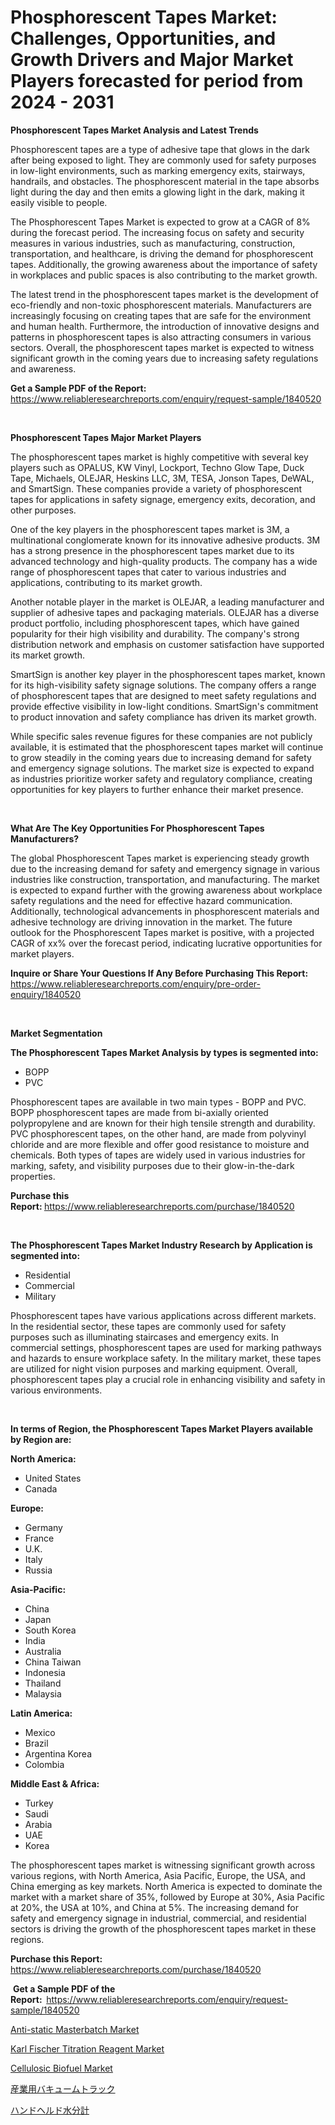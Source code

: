 <p><h1>Phosphorescent Tapes Market: Challenges, Opportunities, and Growth Drivers and Major Market Players forecasted for period from 2024 - 2031</h1></p><p><strong>Phosphorescent Tapes Market Analysis and Latest Trends</strong></p>
<p><p>Phosphorescent tapes are a type of adhesive tape that glows in the dark after being exposed to light. They are commonly used for safety purposes in low-light environments, such as marking emergency exits, stairways, handrails, and obstacles. The phosphorescent material in the tape absorbs light during the day and then emits a glowing light in the dark, making it easily visible to people.</p><p>The Phosphorescent Tapes Market is expected to grow at a CAGR of 8% during the forecast period. The increasing focus on safety and security measures in various industries, such as manufacturing, construction, transportation, and healthcare, is driving the demand for phosphorescent tapes. Additionally, the growing awareness about the importance of safety in workplaces and public spaces is also contributing to the market growth.</p><p>The latest trend in the phosphorescent tapes market is the development of eco-friendly and non-toxic phosphorescent materials. Manufacturers are increasingly focusing on creating tapes that are safe for the environment and human health. Furthermore, the introduction of innovative designs and patterns in phosphorescent tapes is also attracting consumers in various sectors. Overall, the phosphorescent tapes market is expected to witness significant growth in the coming years due to increasing safety regulations and awareness.</p></p>
<p><strong>Get a Sample PDF of the Report:&nbsp;</strong> <a href="https://www.reliableresearchreports.com/enquiry/request-sample/1840520">https://www.reliableresearchreports.com/enquiry/request-sample/1840520</a></p>
<p>&nbsp;</p>
<p><strong>Phosphorescent Tapes Major Market Players</strong></p>
<p><p>The phosphorescent tapes market is highly competitive with several key players such as OPALUS, KW Vinyl, Lockport, Techno Glow Tape, Duck Tape, Michaels, OLEJAR, Heskins LLC, 3M, TESA, Jonson Tapes, DeWAL, and SmartSign. These companies provide a variety of phosphorescent tapes for applications in safety signage, emergency exits, decoration, and other purposes.</p><p>One of the key players in the phosphorescent tapes market is 3M, a multinational conglomerate known for its innovative adhesive products. 3M has a strong presence in the phosphorescent tapes market due to its advanced technology and high-quality products. The company has a wide range of phosphorescent tapes that cater to various industries and applications, contributing to its market growth.</p><p>Another notable player in the market is OLEJAR, a leading manufacturer and supplier of adhesive tapes and packaging materials. OLEJAR has a diverse product portfolio, including phosphorescent tapes, which have gained popularity for their high visibility and durability. The company's strong distribution network and emphasis on customer satisfaction have supported its market growth.</p><p>SmartSign is another key player in the phosphorescent tapes market, known for its high-visibility safety signage solutions. The company offers a range of phosphorescent tapes that are designed to meet safety regulations and provide effective visibility in low-light conditions. SmartSign's commitment to product innovation and safety compliance has driven its market growth.</p><p>While specific sales revenue figures for these companies are not publicly available, it is estimated that the phosphorescent tapes market will continue to grow steadily in the coming years due to increasing demand for safety and emergency signage solutions. The market size is expected to expand as industries prioritize worker safety and regulatory compliance, creating opportunities for key players to further enhance their market presence.</p></p>
<p>&nbsp;</p>
<p><strong>What Are The Key Opportunities For Phosphorescent Tapes Manufacturers?</strong></p>
<p><p>The global Phosphorescent Tapes market is experiencing steady growth due to the increasing demand for safety and emergency signage in various industries like construction, transportation, and manufacturing. The market is expected to expand further with the growing awareness about workplace safety regulations and the need for effective hazard communication. Additionally, technological advancements in phosphorescent materials and adhesive technology are driving innovation in the market. The future outlook for the Phosphorescent Tapes market is positive, with a projected CAGR of xx% over the forecast period, indicating lucrative opportunities for market players.</p></p>
<p><strong>Inquire or Share Your Questions If Any Before Purchasing This Report:</strong> <a href="https://www.reliableresearchreports.com/enquiry/pre-order-enquiry/1840520">https://www.reliableresearchreports.com/enquiry/pre-order-enquiry/1840520</a></p>
<p>&nbsp;</p>
<p><strong>Market Segmentation</strong></p>
<p><strong>The Phosphorescent Tapes Market Analysis by types is segmented into:</strong></p>
<p><ul><li>BOPP</li><li>PVC</li></ul></p>
<p><p>Phosphorescent tapes are available in two main types - BOPP and PVC. BOPP phosphorescent tapes are made from bi-axially oriented polypropylene and are known for their high tensile strength and durability. PVC phosphorescent tapes, on the other hand, are made from polyvinyl chloride and are more flexible and offer good resistance to moisture and chemicals. Both types of tapes are widely used in various industries for marking, safety, and visibility purposes due to their glow-in-the-dark properties.</p></p>
<p><strong>Purchase this Report:&nbsp;</strong><a href="https://www.reliableresearchreports.com/purchase/1840520">https://www.reliableresearchreports.com/purchase/1840520</a></p>
<p>&nbsp;</p>
<p><strong>The Phosphorescent Tapes Market Industry Research by Application is segmented into:</strong></p>
<p><ul><li>Residential</li><li>Commercial</li><li>Military</li></ul></p>
<p><p>Phosphorescent tapes have various applications across different markets. In the residential sector, these tapes are commonly used for safety purposes such as illuminating staircases and emergency exits. In commercial settings, phosphorescent tapes are used for marking pathways and hazards to ensure workplace safety. In the military market, these tapes are utilized for night vision purposes and marking equipment. Overall, phosphorescent tapes play a crucial role in enhancing visibility and safety in various environments.</p></p>
<p>&nbsp;</p>
<p><strong>In terms of Region, the Phosphorescent Tapes Market Players available by Region are:</strong></p>
<p>
    <p> <strong> North America: </strong>
        <ul>
            <li>United States</li>
            <li>Canada</li>
        </ul>
        </p> 
    <p> <strong> Europe: </strong>
        <ul>
            <li>Germany</li>
            <li>France</li>
            <li>U.K.</li>
            <li>Italy</li>
            <li>Russia</li>
        </ul>
        </p> 
    <p> <strong> Asia-Pacific: </strong>
        <ul>
            <li>China</li>
            <li>Japan</li>
            <li>South Korea</li>
            <li>India</li>
            <li>Australia</li>
            <li>China Taiwan</li>
            <li>Indonesia</li>
            <li>Thailand</li>
            <li>Malaysia</li>
        </ul>
        </p> 
    <p> <strong> Latin America: </strong>
        <ul>
            <li>Mexico</li>
            <li>Brazil</li>
            <li>Argentina Korea</li>
            <li>Colombia</li>
        </ul>
        </p> 
    <p> <strong> Middle East & Africa: </strong>
        <ul>
            <li>Turkey</li>
            <li>Saudi</li>
            <li>Arabia</li>
            <li>UAE</li>
            <li>Korea</li>
        </ul>
    </p>
    </p>
<p><p>The phosphorescent tapes market is witnessing significant growth across various regions, with North America, Asia Pacific, Europe, the USA, and China emerging as key markets. North America is expected to dominate the market with a market share of 35%, followed by Europe at 30%, Asia Pacific at 20%, the USA at 10%, and China at 5%. The increasing demand for safety and emergency signage in industrial, commercial, and residential sectors is driving the growth of the phosphorescent tapes market in these regions.</p></p>
<p><strong>Purchase this Report: </strong><a href="https://www.reliableresearchreports.com/purchase/1840520">https://www.reliableresearchreports.com/purchase/1840520</a></p>
<p>&nbsp;<strong>Get a Sample PDF of the Report:&nbsp;&nbsp;</strong><a href="https://www.reliableresearchreports.com/enquiry/request-sample/1840520">https://www.reliableresearchreports.com/enquiry/request-sample/1840520</a></p>
<p><strong></strong></p>
<p><p><a href="https://issuu.com/reportprime-2/docs/anti-static-masterbatch-market-size-2030.pptx">Anti-static Masterbatch Market</a></p><p><a href="https://github.com/josesg55/Market-Research-Report-List-1/blob/main/karl-fischer-titration-reagent-market.md">Karl Fischer Titration Reagent Market</a></p><p><a href="https://github.com/mancsybtousav/Market-Research-Report-List-1/blob/main/cellulosic-biofuel-market.md">Cellulosic Biofuel Market</a></p><p><a href="https://github.com/xtkhtofdt934839/Market-Research-Report-List-1/blob/main/2697052193864.md">産業用バキュームトラック</a></p><p><a href="https://github.com/ddwcuskozol07187/Market-Research-Report-List-1/blob/main/2704018193865.md">ハンドヘルド水分計</a></p></p>